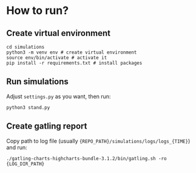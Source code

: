 # How to run?

## Create virtual environment
```
cd simulations
python3 -m venv env # create virtual environment
source env/bin/activate # activate it
pip install -r requirements.txt # install packages
```

## Run simulations
Adjust `settings.py` as you want, then run:

```
python3 stand.py
```

## Create gatling report
Copy path to log file (usually `{REPO_PATH}/simulations/logs/logs_{TIME}`) and run:
```
./gatling-charts-highcharts-bundle-3.1.2/bin/gatling.sh -ro {LOG_DIR_PATH}
```
